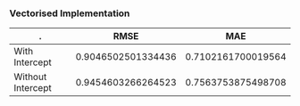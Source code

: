 ### Vectorised Implementation
| .  | RMSE | MAE |
| ------------- | ------------- | ----------- |
| With Intercept  |  0.9046502501334436 | 0.7102161700019564|
| Without Intercept  |  0.9454603266264523 | 0.7563753875498708|